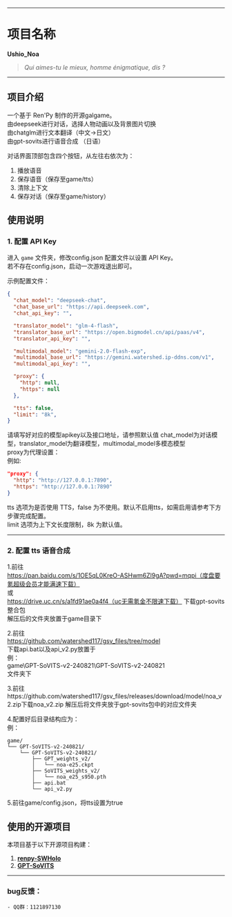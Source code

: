 
---

# 项目名称  
**Ushio_Noa**  

> *Qui aimes-tu le mieux, homme énigmatique, dis ?*  
---
## 项目介绍  
一个基于 Ren'Py 制作的开源galgame。<br>
由deepseek进行对话，选择人物动画以及背景图片切换<br>
由chatglm进行文本翻译（中文->日文）<br>
由gpt-sovits进行语音合成 （日语）<br>

对话界面顶部包含四个按钮，从左往右依次为：  
1. 播放语音
2. 保存语音（保存至game/tts）
3. 清除上下文
4. 保存对话（保存至game/history）

## 使用说明  

### 1. 配置 API Key  
进入 `game` 文件夹，修改config.json 配置文件以设置 API Key。  
若不存在config.json，启动一次游戏退出即可。  

示例配置文件：  
```json
{
  "chat_model": "deepseek-chat",
  "chat_base_url": "https://api.deepseek.com",
  "chat_api_key": "",

  "translator_model": "glm-4-flash",
  "translator_base_url": "https://open.bigmodel.cn/api/paas/v4",
  "translator_api_key": "",

  "multimodal_model": "gemini-2.0-flash-exp",
  "multimodal_base_url": "https://gemini.watershed.ip-ddns.com/v1",
  "multimodal_api_key": "",

  "proxy": {
    "http": null,
    "https": null
  },

  "tts": false,
  "limit": "8k",
}

```
请填写好对应的模型apikey以及接口地址，请参照默认值
chat_model为对话模型，translator_model为翻译模型，multimodal_model多模态模型  
proxy为代理设置：<br>
例如:
```json
"proxy": {
  "http": "http://127.0.0.1:7890",
  "https": "http://127.0.0.1:7890"
}
```
tts 选项为是否使用 TTS，false 为不使用。默认不启用tts，如需启用请参考下方步骤完成配置。  
limit 选项为上下文长度限制，8k 为默认值。  


---
### 2. 配置 tts 语音合成 
1.前往<br>
https://pan.baidu.com/s/1OE5qL0KreO-ASHwm6Zl9gA?pwd=mqpi（度盘要氪超级会员才能满速下载）<br>
或<br>
https://drive.uc.cn/s/a1fd91ae0a4f4（uc无需氪金不限速下载）
下载gpt-sovits整合包<br>
解压后的文件夹放置于game目录下<br>

2.前往<br>
https://github.com/watershed117/gsv_files/tree/model<br>
下载api.bat以及api_v2.py放置于<br>
例：<br>
game\GPT-SoVITS-v2-240821\GPT-SoVITS-v2-240821<br>
文件夹下

3.前往https://github.com/watershed117/gsv_files/releases/download/model/noa_v2.zip下载noa_v2.zip
解压后将文件夹放于gpt-sovits包中的对应文件夹

4.配置好后目录结构应为：<br>
例：<br>
```plaintext
game/
└── GPT-SoVITS-v2-240821/
    └── GPT-SoVITS-v2-240821/
        ├── GPT_weights_v2/
        │   └── noa-e25.ckpt
        ├── SoVITS_weights_v2/
        │   └── noa_e25_s950.pth
        ├── api.bat
        └── api_v2.py
```

5.前往game/config.json，将tts设置为true

## 使用的开源项目  
本项目基于以下开源项目构建：  

1. **[renpy-SWHolo](https://github.com/Gouvernathor/renpy-SWHolo)**  
2. **[GPT-SoVITS](https://github.com/RVC-Boss/GPT-SoVITS)**  

---

### bug反馈：
    - QQ群：1121897130